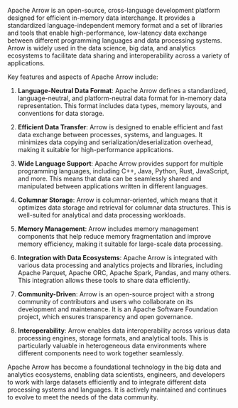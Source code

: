 Apache Arrow is an open-source, cross-language development platform designed for efficient in-memory data interchange. It provides a standardized language-independent memory format and a set of libraries and tools that enable high-performance, low-latency data exchange between different programming languages and data processing systems. Arrow is widely used in the data science, big data, and analytics ecosystems to facilitate data sharing and interoperability across a variety of applications.

Key features and aspects of Apache Arrow include:

1. **Language-Neutral Data Format**: Apache Arrow defines a standardized, language-neutral, and platform-neutral data format for in-memory data representation. This format includes data types, memory layouts, and conventions for data storage.

2. **Efficient Data Transfer**: Arrow is designed to enable efficient and fast data exchange between processes, systems, and languages. It minimizes data copying and serialization/deserialization overhead, making it suitable for high-performance applications.

3. **Wide Language Support**: Apache Arrow provides support for multiple programming languages, including C++, Java, Python, Rust, JavaScript, and more. This means that data can be seamlessly shared and manipulated between applications written in different languages.

4. **Columnar Storage**: Arrow is columnar-oriented, which means that it optimizes data storage and retrieval for columnar data structures. This is well-suited for analytical and data processing workloads.

5. **Memory Management**: Arrow includes memory management components that help reduce memory fragmentation and improve memory efficiency, making it suitable for large-scale data processing.

6. **Integration with Data Ecosystems**: Apache Arrow is integrated with various data processing and analytics projects and libraries, including Apache Parquet, Apache ORC, Apache Spark, Pandas, and many others. This integration allows these tools to share data efficiently.

7. **Community-Driven**: Arrow is an open-source project with a strong community of contributors and users who collaborate on its development and maintenance. It is an Apache Software Foundation project, which ensures transparency and open governance.

8. **Interoperability**: Arrow enables data interoperability across various data processing engines, storage formats, and analytical tools. This is particularly valuable in heterogeneous data environments where different components need to work together seamlessly.

Apache Arrow has become a foundational technology in the big data and analytics ecosystems, enabling data scientists, engineers, and developers to work with large datasets efficiently and to integrate different data processing systems and languages. It is actively maintained and continues to evolve to meet the needs of the data community.